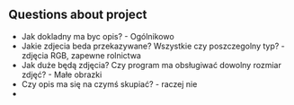 ## Questions about project

- Jak dokladny ma byc opis? - Ogólnikowo
- Jakie zdjecia beda przekazywane? Wszystkie czy poszczegolny typ? - zdjęcia RGB, zapewne rolnictwa
- Jak duże będą zdjęcia? Czy program ma obsługiwać dowolny rozmiar zdjęć? - Małe obrazki
- Czy opis ma się na czymś skupiać? - raczej nie
- 
